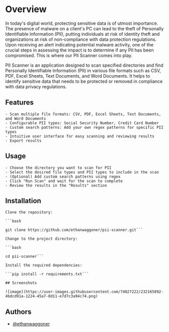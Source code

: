 # Overview

In today's digital world, protecting sensitive data is of utmost importance. The presence of malware on a client's PC can lead to the theft of Personally Identifiable Information (PII), putting individuals at risk of identity theft and organizations at risk of non-compliance with data protection regulations. Upon receiving an alert indicating potential malware activity, one of the crucial steps in assessing the impact is to determine if any PII has been compromised. This is where our PII Scanner comes into play.

PII Scanner is an application designed to scan specified directories and find Personally Identifiable Information (PII) in various file formats such as CSV, PDF, Excel Sheets, Text Documents, and Word Documents. It helps to identify sensitive data that needs to be protected or removed in compliance with data privacy regulations.

## Features

    - Scan multiple file formats: CSV, PDF, Excel Sheets, Text Documents, and Word Documents
    - Configurable PII types: Social Security Number, Credit Card Number
    - Custom search patterns: Add your own regex patterns for specific PII types
    - Intuitive user interface for easy scanning and reviewing results
    - Export results

## Usage

    - Choose the directory you want to scan for PII
    - Select the desired file types and PII types to include in the scan
    - (Optional) Add custom search patterns using regex
    - Click "Run Scan" and wait for the scan to complete
    - Review the results in the "Results" section
## Installation

    Clone the repository:

    ```bash

    git clone https://github.com/ethanwaggoner/pii-scanner.git```

    Change to the project directory:

    ```bash

    cd pii-scanner```

    Install the required dependencies:

    ```pip install -r requirements.txt```

    ## Screenshots

    ![image](https://user-images.githubusercontent.com/74027222/232165892-4bdcd91a-1224-45a7-8d11-e7d7c3a94c74.png)


## Authors

- [@ethanwaggoner](https://www.github.com/ethanwaggoner)
